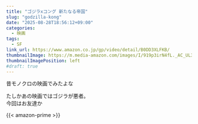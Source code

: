 ```yaml
---
title: "ゴジラxコング 新たなる帝国"
slug: "godzilla-kong"
date: "2025-08-28T18:56:12+09:00"
categories:
  - 映画
tags:
  - SF
link_url: https://www.amazon.co.jp/gp/video/detail/B0DD3XLFKB/
thumbnailImage: https://m.media-amazon.com/images/I/919p3irN4fL._AC_UL320_.jpg
thumbnailImagePosition: left
#draft: true
---
```

昔モノクロの映画でみたよな
<!--more-->
たしかあの映画ではゴジラが悪者。  
今回はお友達か

{{< amazon-prime >}}
